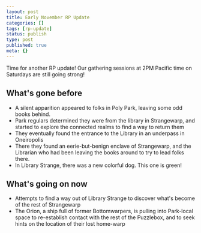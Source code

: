 ```yaml
---
layout: post
title: Early November RP Update
categories: []
tags: [rp-update]
status: publish
type: post
published: true
meta: {}
---
```

Time for another RP update! Our gathering sessions at 2PM Pacific time on Saturdays are still going strong! 

## What's gone before
* A silent apparition appeared to folks in Poly Park, leaving some odd books behind.
* Park regulars determined they were from the library in Strangewarp, and started to explore the connected realms to find a way to return them
* They eventually found the entrance to the Library in an underpass in Oneiropolis
* There they found an eerie-but-benign enclave of Strangewarp, and the Librarian who had been leaving the books around to try to lead folks there.
* In Library Strange, there was a new colorful dog. This one is green!

## What's going on now
* Attempts to find a way out of Library Strange to discover what's become of the rest of Strangewarp
* The Orion, a ship full of former Bottomwarpers, is pulling into Park-local space to re-establish contact with the rest of the Puzzlebox, and to seek hints on the location of their lost home-warp